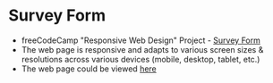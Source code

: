 # Survey Form
* freeCodeCamp "Responsive Web Design" Project - [Survey Form](https://www.freecodecamp.org/learn/responsive-web-design/responsive-web-design-projects/build-a-survey-form/)
* The web page is responsive and adapts to various screen sizes & resolutions across various devices (mobile, desktop, tablet, etc.)
* The web page could be viewed [here](https://codepen.io/yuchit/full/abNLawa)